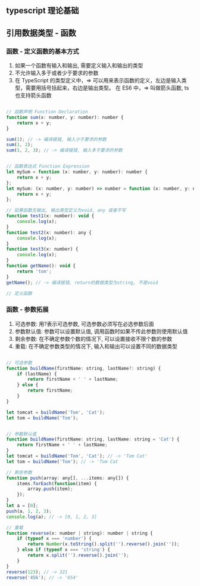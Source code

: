 ## typescript 理论基础


## 引用数据类型 - 函数


### 函数 - 定义函数的基本方式
1. 如果一个函数有输入和输出, 需要定义输入和输出的类型
2. 不允许输入多于或者少于要求的参数
3. 在 TypeScript 的类型定义中，=> 可以用来表示函数的定义，左边是输入类型，需要用括号括起来，右边是输出类型。
在 ES6 中，=> 叫做箭头函数, ts也支持箭头函数

```js

// 函数声明 Function Declaration
function sum(x: number, y: number): number {
    return x + y;
}

sum(1); // -> 编译报错, 输入少于要求的参数
sum(1, 2);
sum(1, 2, 3); // -> 编译报错, 输入多于要求的参数


// 函数表达式 Function Expression
let mySum = function (x: number, y: number): number {
    return x + y;
};
let mySum: (x: number, y: number) => number = function (x: number, y: number): number {
    return x + y;
};

// 如果函数无输出, 输出类型定义为void, any 或者不写
function test1(x: number): void {
    console.log(x);
}
function test2(x: number): any {
    console.log(x);
}
function test3(x: number) {
    console.log(x);
}
function getName(): void {
    return 'tom';
}
getName(); // -> 编译报错, return的数据类型为string, 不是void

// 定义函数


```


### 函数 - 参数拓展
1. 可选参数: 用?表示可选参数, 可选参数必须写在必选参数后面
2. 参数默认值: 参数可以设置默认值, 调用函数时如果不传此参数则使用默认值
3. 剩余参数: 在不确定参数个数的情况下, 可以设置接收不限个数的参数
4. 重载: 在不确定参数类型的情况下, 输入和输出可以设置不同的数据类型

```js

// 可选参数
function buildName(firstName: string, lastName?: string) {
    if (lastName) {
        return firstName + ' ' + lastName;
    } else {
        return firstName;
    }
}

let tomcat = buildName('Tom', 'Cat');
let tom = buildName('Tom');


// 参数默认值
function buildName(firstName: string, lastName: string = 'Cat') {
    return firstName + ' ' + lastName;
}
let tomcat = buildName('Tom', 'Cat'); // -> 'Tom Cat'
let tom = buildName('Tom'); // -> 'Tom Cat

// 剩余参数
function push(array: any[], ...items: any[]) {
    items.forEach(function(item) {
        array.push(item);
    });
}
let a = [0];
push(a, 1, 2, 3);
console.log(a); // -> [0, 1, 2, 3]

// 重载
function reverse(x: number | string): number | string {
    if (typeof x === 'number') {
        return Number(x.toString().split('').reverse().join(''));
    } else if (typeof x === 'string') {
        return x.split('').reverse().join('');
    }
}
reverse(123); // -> 321
reverse('456'); // -> '654'


```